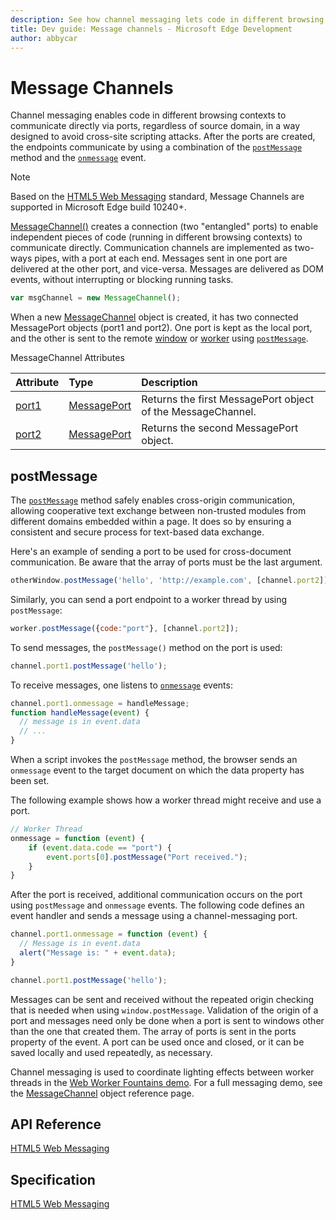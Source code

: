 ```yaml
---
description: See how channel messaging lets code in different browsing contexts communicate directly via ports in a way designed to avoid cross-site scripting attacks.
title: Dev guide: Message channels - Microsoft Edge Development
author: abbycar
---
```


# Message Channels

Channel messaging enables code in different browsing contexts to communicate directly via ports, regardless of source domain, in a way designed to avoid cross-site scripting attacks. After the ports are created, the endpoints communicate by using a combination of the [`postMessage`](https://msdn.microsoft.com/library/jj160614.aspx) method and the [`onmessage`](http://go.microsoft.com/fwlink/p/?LinkID=128221) event.

> [!NOTE]
> Based on the [HTML5 Web Messaging](https://html.spec.whatwg.org/multipage/comms.html#channel-messaging) standard, Message Channels are supported in Microsoft Edge build 10240+.



[MessageChannel()](https://msdn.microsoft.com/library/hh772432.aspx) creates a connection (two "entangled" ports) to enable independent pieces of code (running in different browsing contexts) to communicate directly. Communication channels are implemented as two-ways pipes, with a port at each end. Messages sent in one port are delivered at the other port, and vice-versa. Messages are delivered as DOM events, without interrupting or blocking running tasks.

```Javascript
var msgChannel = new MessageChannel();
```

When a new [MessageChannel](https://msdn.microsoft.com/library/hh772432.aspx) object is created, it has two connected MessagePort objects (port1 and port2). One port is kept as the local port, and the other is sent to the remote [window](https://msdn.microsoft.com/library/ms535873.aspx) or [worker](https://msdn.microsoft.com/library/hh772807.aspx) using [`postMessage`](https://msdn.microsoft.com/library/jj160614.aspx).

MessageChannel Attributes

Attribute | Type | Description
:------------ | :------------- | :-------------
[port1](https://msdn.microsoft.com/library/hh772437.aspx) | [MessagePort](https://msdn.microsoft.com/library/hh772450.aspx) | Returns the first MessagePort object of the MessageChannel.
[port2](https://msdn.microsoft.com/library/hh772440.aspx) | [MessagePort](https://msdn.microsoft.com/library/hh772450.aspx) | Returns the second MessagePort object.

## postMessage

The [`postMessage`](https://msdn.microsoft.com/library/jj160614.aspx) method safely enables cross-origin communication, allowing cooperative text exchange between non-trusted modules from different domains embedded within a page. It does so by ensuring a consistent and secure process for text-based data exchange.

Here's an example of sending a port to be used for cross-document communication. Be aware that the array of ports must be the last argument.

```Javascript
otherWindow.postMessage('hello', 'http://example.com', [channel.port2]);
```
Similarly, you can send a port endpoint to a worker thread by using `postMessage`:

```Javascript
worker.postMessage({code:"port"}, [channel.port2]);
```

To send messages, the `postMessage()` method on the port is used:

```Javascript
channel.port1.postMessage('hello');
```

To receive messages, one listens to [`onmessage`](http://go.microsoft.com/fwlink/p/?LinkID=128221) events:

```Javascript
channel.port1.onmessage = handleMessage;
function handleMessage(event) {
  // message is in event.data
  // ...
}
```
When a script invokes the `postMessage` method, the browser sends an `onmessage` event to the target document on which the data property has been set.

The following example shows how a worker thread might receive and use a port.

```Javascript
// Worker Thread
onmessage = function (event) {
    if (event.data.code == "port") {
        event.ports[0].postMessage("Port received.");
    }
}
```
After the port is received, additional communication occurs on the port using `postMessage` and `onmessage` events. The following code defines an event handler and sends a message using a channel-messaging port.

```Javascript
channel.port1.onmessage = function (event) {
  // Message is in event.data
  alert("Message is: " + event.data);
}

channel.port1.postMessage('hello');
```

Messages can be sent and received without the repeated origin checking that is needed when using `window.postMessage`. Validation of the origin of a port and messages need only be done when a port is sent to windows other than the one that created them. The array of ports is sent in the ports property of the event. A port can be used once and closed, or it can be saved locally and used repeatedly, as necessary.

Channel messaging is used to coordinate lighting effects between worker threads in the [Web Worker Fountains demo](https://testdrive-archive.azurewebsites.net/Graphics/WorkerFountains/Default.html). For a full messaging demo, see the [MessageChannel](http://go.microsoft.com/fwlink/p/?LinkID=233104) object reference page.



## API Reference

[HTML5 Web Messaging](https://msdn.microsoft.com/library/hh781494.aspx)

## Specification

[HTML5 Web Messaging](https://www.w3.org/TR/webmessaging/#channel-messaging)

